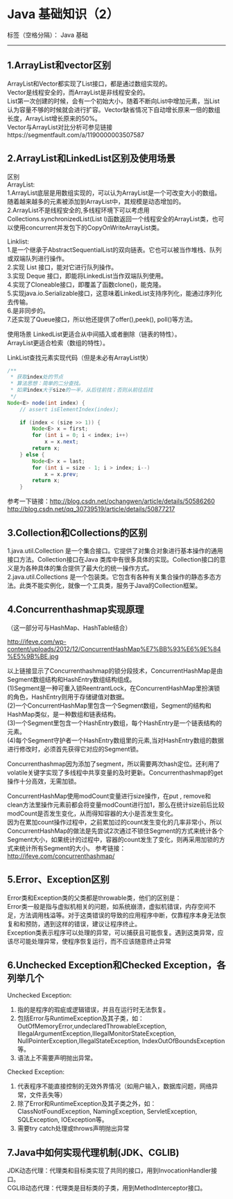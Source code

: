 ﻿# Java 基础知识（2）

标签（空格分隔）： Java 基础

---

<h2>1.ArrayList和vector区别</h2>
ArrayList和Vector都实现了List接口，都是通过数组实现的。</br>
Vector是线程安全的，而ArrayList是非线程安全的。</br>
List第一次创建的时候，会有一个初始大小，随着不断向List中增加元素，当List 认为容量不够的时候就会进行扩容。Vector缺省情况下自动增长原来一倍的数组长度，ArrayList增长原来的50%。</br>
Vector与ArrayList对比分析可参见链接https://segmentfault.com/a/1190000003507587


<h2>2.ArrayList和LinkedList区别及使用场景</h2>
区别</br>
ArrayList:</br>
1.ArrayList底层是用数组实现的，可以认为ArrayList是一个可改变大小的数组。随着越来越多的元素被添加到ArrayList中，其规模是动态增加的。</br>
2.ArrayList不是线程安全的,多线程环境下可以考虑用Collections.synchronizedList(List l)函数返回一个线程安全的ArrayList类，也可以使用concurrent并发包下的CopyOnWriteArrayList类。</br>

Linklist:</br>
1.是一个继承于AbstractSequentialList的双向链表。它也可以被当作堆栈、队列或双端队列进行操作。</br>
2.实现 List 接口，能对它进行队列操作。</br>
3.实现 Deque 接口，即能将LinkedList当作双端队列使用。</br>
4.实现了Cloneable接口，即覆盖了函数clone()，能克隆。</br>
5.实现java.io.Serializable接口，这意味着LinkedList支持序列化，能通过序列化去传输。</br>
6.是非同步的。</br>
7.还实现了Queue接口，所以他还提供了offer(),peek(), poll()等方法。</br>

使用场景
LinkedList更适合从中间插入或者删除（链表的特性）。</br>
ArrayList更适合检索（数组的特性）。</br>

LinkList查找元素实现代码（但是未必有ArrayList快）</br>
```java
/** 
 * 获取index处的节点 
 * 算法思想：简单的二分查找。 
 * 如果index大于size的一半，从后往前找；否则从前往后找 
 */  
Node<E> node(int index) {  
    // assert isElementIndex(index);  
  
    if (index < (size >> 1)) {  
        Node<E> x = first;  
        for (int i = 0; i < index; i++)  
            x = x.next;  
        return x;  
    } else {  
        Node<E> x = last;  
        for (int i = size - 1; i > index; i--)  
            x = x.prev;  
        return x;  
    }  
```
参考一下链接：http://blog.csdn.net/ochangwen/article/details/50586260</br>
http://blog.csdn.net/qq_30739519/article/details/50877217



<h2>3.Collection和Collections的区别</h2>
1.java.util.Collection 是一个集合接口。它提供了对集合对象进行基本操作的通用接口方法。Collection接口在Java 类库中有很多具体的实现。Collection接口的意义是为各种具体的集合提供了最大化的统一操作方式。</br>
2.java.util.Collections 是一个包装类。它包含有各种有关集合操作的静态多态方法。此类不能实例化，就像一个工具类，服务于Java的Collection框架。


<h2>4.Concurrenthashmap实现原理</h2>
（这一部分可与HashMap、HashTable结合）

   http://ifeve.com/wp-content/uploads/2012/12/ConcurrentHashMap%E7%BB%93%E6%9E%84%E5%9B%BE.jpg





以上链接显示了Concurrenthashmap的锁分段技术，ConcurrentHashMap是由Segment数组结构和HashEntry数组结构组成。</br>
(1)Segment是一种可重入锁ReentrantLock，在ConcurrentHashMap里扮演锁的角色，HashEntry则用于存储键值对数据。</br>
(2)一个ConcurrentHashMap里包含一个Segment数组，Segment的结构和HashMap类似，是一种数组和链表结构。</br> 
(3)一个Segment里包含一个HashEntry数组，每个HashEntry是一个链表结构的元素。</br> 
(4)每个Segment守护者一个HashEntry数组里的元素,当对HashEntry数组的数据进行修改时，必须首先获得它对应的Segment锁。</br> 

Concurrenthashmap因为添加了segment，所以需要两次hash定位。还利用了volatile关键字实现了多线程中共享变量的及时更新。Concurrenthashmap的get操作十分高效，无需加锁。</br> 
  
ConcurrentHashMap使用modCount变量进行size操作，在put , remove和clean方法里操作元素前都会将变量modCount进行加1，那么在统计size前后比较modCount是否发生变化，从而得知容器的大小是否发生变化。</br> 
 因为在累加count操作过程中，之前累加过的count发生变化的几率非常小，所以ConcurrentHashMap的做法是先尝试2次通过不锁住Segment的方式来统计各个Segment大小，如果统计的过程中，容器的count发生了变化，则再采用加锁的方式来统计所有Segment的大小。
 参考链接：http://ifeve.com/concurrenthashmap/
 
 
<h2>5.Error、Exception区别</h2>
Error类和Exception类的父类都是throwable类，他们的区别是：</br>
Error类一般是指与虚拟机相关的问题，如系统崩溃，虚拟机错误，内存空间不足，方法调用栈溢等。对于这类错误的导致的应用程序中断，仅靠程序本身无法恢复和和预防，遇到这样的错误，建议让程序终止。</br>
Exception类表示程序可以处理的异常，可以捕获且可能恢复。遇到这类异常，应该尽可能处理异常，使程序恢复运行，而不应该随意终止异常</br>


<h2>6.Unchecked Exception和Checked Exception，各列举几个</h2>

Unchecked Exception:</br>
1. 指的是程序的瑕疵或逻辑错误，并且在运行时无法恢复。</br>
2. 包括Error与RuntimeException及其子类，如：OutOfMemoryError,undeclaredThrowableException, IllegalArgumentException,IllegalMonitorStateException, NullPointerException,IllegalStateException,
IndexOutOfBoundsException等。</br>
3. 语法上不需要声明抛出异常。</br>


Checked Exception:</br>
1. 代表程序不能直接控制的无效外界情况（如用户输入，数据库问题，网络异常，文件丢失等）</br>
2. 除了Error和RuntimeException及其子类之外，如：ClassNotFoundException,
NamingException, ServletException, SQLException, IOException等。</br>
3. 需要try catch处理或throws声明抛出异常</br>

<h2> 7.Java中如何实现代理机制(JDK、CGLIB)</h2>

JDK动态代理：代理类和目标类实现了共同的接口，用到InvocationHandler接口。</br>
CGLIB动态代理：代理类是目标类的子类，用到MethodInterceptor接口。</br>
 



